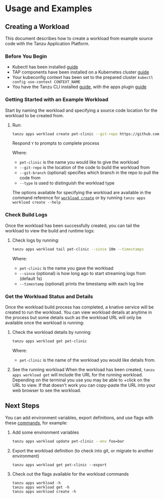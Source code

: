 # Usage and Examples

## <a id='Creating'></a> Creating a Workload 

This document describes how to create a workload from example source code with the Tanzu Application Platform.

### <a id='prereqs'></a>Before You Begin

+ Kubectl has been installed [guide](https://kubernetes.io/docs/tasks/tools/)
+ TAP components have been installed on a Kubernetes cluster [guide](../../install-intro.md)
+ Your kubeconfig context has been set to the prepared cluster `kubectl config use-context CONTEXT_NAME`
+ You have the Tanzu CLI installed [guide](../../install-general.md#cli-and-plugin), with the apps plugin [guide](overview-installation.md#Installation)

### Getting Started with an Example Workload

Start by naming the workload and specifying a source code location for the workload to be created from.

1. Run: 

    ```sh
    tanzu apps workload create pet-clinic --git-repo https://github.com/spring-projects/spring-petclinic --git-branch main --type web  
    ```
    Respond `Y` to prompts to complete process
    
     Where:

     + `pet-clinic` is the name you would like to give the workload
     + `--git-repo` is the location of the code to build the workload from
     + `--git-branch` (optional) specifies which branch in the repo to pull the code from
     + `--type` is used to distinguish the workload type
     

    The options available for specifying the workload are available in the command reference for [`workload create`](command-reference/tanzu_apps_workload_create.md) or by running `tanzu apps workload create --help`


### <a id='workload-tail'></a> Check Build Logs

Once the workload has been successfully created, you can tail the workload to view the build and runtime logs:

1. Check logs by running:
    
    ```sh
    tanzu apps workload tail pet-clinic --since 10m --timestamps
    ```
    
    Where:

     + `pet-clinic` is the name you gave the workload
     + `--since` (optional) is how long ago to start streaming logs from (default 1s)
     + `--timestamp` (optional) prints the timestamp with each log line

### <a id='workload-get'></a> Get the Workload Status and Details

Once the workload build process has completed, a knative service will be created to run the workload.
You can view workload details at anytime in the process but some details such as the workload URL will only be available once the workload is running:

1. Check the workload details by running:
    
    ```sh
    tanzu apps workload get pet-clinic
    ```
    
    Where:

     + `pet-clinic` is the name of the workload you would like details from.

2. See the running workload
When the workload has been created, `tanzu apps workload get` will include the URL for the running workload.
Depending on the terminal you use you may be able to <ctrl>+click on the URL to view. If that doesn't work you can copy-paste the URL into your web browser to see the workload.
    
## <a id='next-steps'></a> Next Steps

You can add environment variables, export definitions, and use flags with these [commands](command-reference.md), for example:

1. Add some environment variables

    ```sh
    tanzu apps workload update pet-clinic --env foo=bar
    ```

2. Export the workload definition (to check into git, or migrate to another environment)
    ```
    tanzu apps workload get pet-clinic --export
    ```

3. Check out the flags available for the workload commands   
    ```
    tanzu apps workload -h
    tanzu apps workload get -h
    tanzu apps workload create -h
    ```
